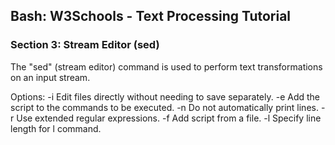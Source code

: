 
## Bash: W3Schools - Text Processing Tutorial
### Section 3: Stream Editor (sed)

The "sed" (stream editor) command is used to perform text transformations on an input stream.

Options:
    -i                           Edit files directly without needing to save separately.
    -e                           Add the script to the commands to be executed.
    -n                           Do not automatically print lines.
    -r                           Use extended regular expressions.
    -f                           Add script from a file.
    -l                           Specify line length for l command.
